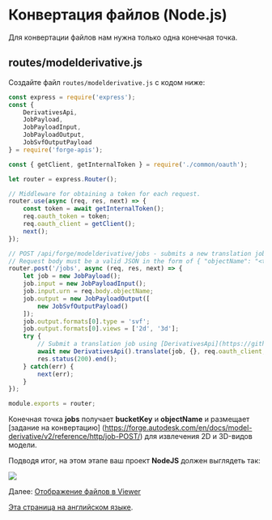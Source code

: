 # Конвертация файлов (Node.js)

Для конвертации файлов нам нужна только одна конечная точка.

## routes/modelderivative.js

Создайте файл `routes/modelderivative.js` с кодом ниже:

```javascript
const express = require('express');
const {
    DerivativesApi,
    JobPayload,
    JobPayloadInput,
    JobPayloadOutput,
    JobSvfOutputPayload
} = require('forge-apis');

const { getClient, getInternalToken } = require('./common/oauth');

let router = express.Router();

// Middleware for obtaining a token for each request.
router.use(async (req, res, next) => {
    const token = await getInternalToken();
    req.oauth_token = token;
    req.oauth_client = getClient();
    next();
});

// POST /api/forge/modelderivative/jobs - submits a new translation job for given object URN.
// Request body must be a valid JSON in the form of { "objectName": "<translated-object-urn>" }.
router.post('/jobs', async (req, res, next) => {
    let job = new JobPayload();
    job.input = new JobPayloadInput();
    job.input.urn = req.body.objectName;
    job.output = new JobPayloadOutput([
        new JobSvfOutputPayload()
    ]);
    job.output.formats[0].type = 'svf';
    job.output.formats[0].views = ['2d', '3d'];
    try {
        // Submit a translation job using [DerivativesApi](https://github.com/Autodesk-Forge/forge-api-nodejs-client/blob/master/docs/DerivativesApi.md#translate).
        await new DerivativesApi().translate(job, {}, req.oauth_client, req.oauth_token);
        res.status(200).end();
    } catch(err) {
        next(err);
    }
});

module.exports = router;
```

Конечная точка **jobs** получает **bucketKey** и **objectName** и размещает [задание на конвертацию] (https://forge.autodesk.com/en/docs/model-derivative/v2/reference/http/job-POST/) для извлечения 2D и 3D-видов модели.

Подводя итог, на этом этапе ваш проект **NodeJS** должен выглядеть так:

![](_media/nodejs/vs_code_allfiles.png)

Далее: [Отображение файлов в Viewer](viewer/2legged/)

[Эта страница на английском языке](https://learnforge.autodesk.io/#/modelderivative/translate/nodejs).
